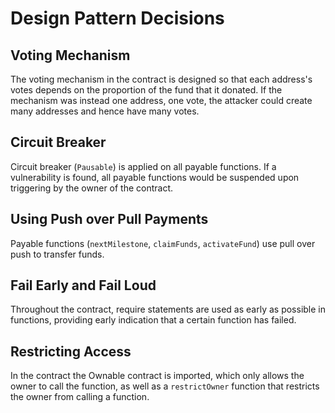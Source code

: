 # Design Pattern Decisions

## Voting Mechanism
The voting mechanism in the contract is designed so that each address's votes depends on the proportion of the fund that it donated. If the mechanism was instead one address, one vote, the attacker could create many addresses and hence have many votes.

## Circuit Breaker

Circuit breaker (`Pausable`) is applied on all payable functions. If a vulnerability is found, all payable functions would be suspended upon triggering by the owner of the contract.

## Using Push over Pull Payments

Payable functions (`nextMilestone`, `claimFunds`, `activateFund`) use pull over push to transfer funds.

## Fail Early and Fail Loud

Throughout the contract, require statements are used as early as possible in functions, providing early indication that a certain function has failed.

## Restricting Access

In the contract the Ownable contract is imported, which only allows the owner to call the function, as well as a `restrictOwner` function that restricts the owner from calling a function.
